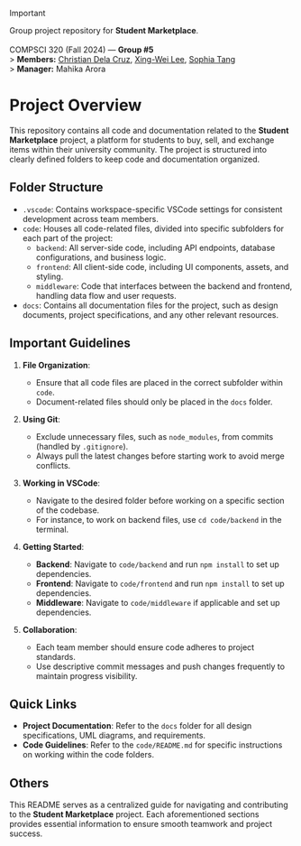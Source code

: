 > [!IMPORTANT]
> Group project repository for **Student Marketplace**.<br /><br />
> COMPSCI 320 (Fall 2024) — **Group #5**<br /> > **Members:** [Christian Dela Cruz](https://github.com/cmpdc), [Xing-Wei Lee](https://github.com/1985lxw), [Sophia Tang](https://github.com/sophiatangg)<br /> > **Manager:** Mahika Arora

# Project Overview

This repository contains all code and documentation related to the **Student Marketplace** project, a platform for students to buy, sell, and exchange items within their university community. The project is structured into clearly defined folders to keep code and documentation organized.

## Folder Structure

-   `.vscode`: Contains workspace-specific VSCode settings for consistent development across team members.
-   `code`: Houses all code-related files, divided into specific subfolders for each part of the project:
    -   `backend`: All server-side code, including API endpoints, database configurations, and business logic.
    -   `frontend`: All client-side code, including UI components, assets, and styling.
    -   `middleware`: Code that interfaces between the backend and frontend, handling data flow and user requests.
-   `docs`: Contains all documentation files for the project, such as design documents, project specifications, and any other relevant resources.

## Important Guidelines

1. **File Organization**:

    - Ensure that all code files are placed in the correct subfolder within `code`.
    - Document-related files should only be placed in the `docs` folder.

2. **Using Git**:

    - Exclude unnecessary files, such as `node_modules`, from commits (handled by `.gitignore`).
    - Always pull the latest changes before starting work to avoid merge conflicts.

3. **Working in VSCode**:

    - Navigate to the desired folder before working on a specific section of the codebase.
    - For instance, to work on backend files, use `cd code/backend` in the terminal.

4. **Getting Started**:

    - **Backend**: Navigate to `code/backend` and run `npm install` to set up dependencies.
    - **Frontend**: Navigate to `code/frontend` and run `npm install` to set up dependencies.
    - **Middleware**: Navigate to `code/middleware` if applicable and set up dependencies.

5. **Collaboration**:
    - Each team member should ensure code adheres to project standards.
    - Use descriptive commit messages and push changes frequently to maintain progress visibility.

## Quick Links

-   **Project Documentation**: Refer to the `docs` folder for all design specifications, UML diagrams, and requirements.
-   **Code Guidelines**: Refer to the `code/README.md` for specific instructions on working within the code folders.

## Others

This README serves as a centralized guide for navigating and contributing to the **Student Marketplace** project. Each aforementioned sections provides essential information to ensure smooth teamwork and project success.
